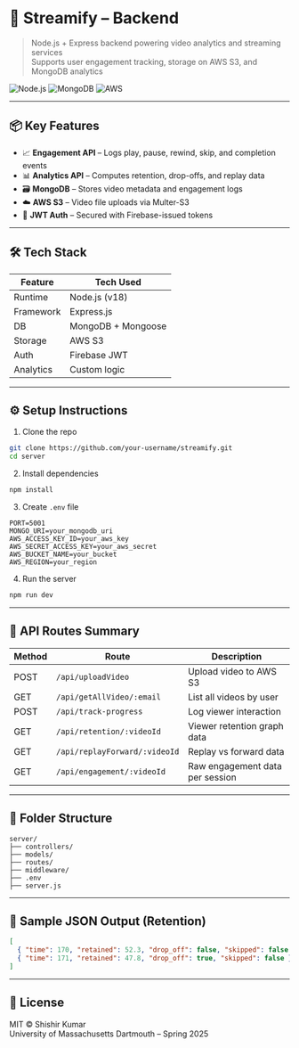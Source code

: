 # 🧠 Streamify – Backend

> Node.js + Express backend powering video analytics and streaming services  
> Supports user engagement tracking, storage on AWS S3, and MongoDB analytics

![Node.js](https://img.shields.io/badge/Node.js-v18-green) ![MongoDB](https://img.shields.io/badge/MongoDB-hosted-brightgreen) ![AWS](https://img.shields.io/badge/AWS-S3-orange)

---

## 📦 Key Features

- 📈 **Engagement API** – Logs play, pause, rewind, skip, and completion events
- 📊 **Analytics API** – Computes retention, drop-offs, and replay data
- 🗃️ **MongoDB** – Stores video metadata and engagement logs
- ☁️ **AWS S3** – Video file uploads via Multer-S3
- 🔐 **JWT Auth** – Secured with Firebase-issued tokens

---

## 🛠️ Tech Stack

| Feature       | Tech Used           |
|---------------|---------------------|
| Runtime       | Node.js (v18)       |
| Framework     | Express.js          |
| DB            | MongoDB + Mongoose  |
| Storage       | AWS S3              |
| Auth          | Firebase JWT        |
| Analytics     | Custom logic        |

---

## ⚙️ Setup Instructions

1. Clone the repo  
```bash
git clone https://github.com/your-username/streamify.git
cd server
```

2. Install dependencies  
```bash
npm install
```

3. Create `.env` file  
```env
PORT=5001
MONGO_URI=your_mongodb_uri
AWS_ACCESS_KEY_ID=your_aws_key
AWS_SECRET_ACCESS_KEY=your_aws_secret
AWS_BUCKET_NAME=your_bucket
AWS_REGION=your_region
```

4. Run the server  
```bash
npm run dev
```

---

## 📁 API Routes Summary

| Method | Route                            | Description                          |
|--------|----------------------------------|--------------------------------------|
| POST   | `/api/uploadVideo`              | Upload video to AWS S3               |
| GET    | `/api/getAllVideo/:email`       | List all videos by user              |
| POST   | `/api/track-progress`           | Log viewer interaction               |
| GET    | `/api/retention/:videoId`       | Viewer retention graph data          |
| GET    | `/api/replayForward/:videoId`   | Replay vs forward data               |
| GET    | `/api/engagement/:videoId`      | Raw engagement data per session      |

---

## 📂 Folder Structure

```
server/
├── controllers/
├── models/
├── routes/
├── middleware/
├── .env
├── server.js
```

---

## 🧪 Sample JSON Output (Retention)

```json
[
  { "time": 170, "retained": 52.3, "drop_off": false, "skipped": false },
  { "time": 171, "retained": 47.8, "drop_off": true, "skipped": false }
]
```

---

## 📝 License

MIT © Shishir Kumar  
University of Massachusetts Dartmouth – Spring 2025
